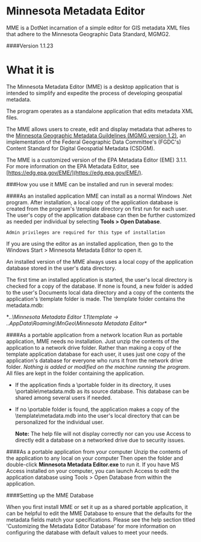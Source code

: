 Minnesota Metadata Editor
==========

MME is a DotNet incarnation of a simple editor for GIS metadata XML files that adhere to the Minnesota Geographic Data Standard, MGMG2. 

####Version
    1.1.23

What it is
==========
The Minnesota Metadata Editor (MME) is a desktop application that is intended to simplify and expedite the process of developing geospatial metadata.  

The program operates as a standalone application that edits metadata XML files.

The MME allows users to create, edit and display metadata that adheres to the [Minnesota Geographic Metadata Guildelines (MGMG version 1.2)](http://www.mngeo.state.mn.us/committee/standards/mgmg/metadata.htm), an implementation of the Federal Geographic Data Committee's (FGDC's) Content Standard for Digital Geospatial Metadata (CSDGM).  

The MME is a customized version of the EPA Metadata Editor (EME) 3.1.1.  For more information on the EPA Metadata Editor, see [https://edg.epa.gov/EME/](https://edg.epa.gov/EME/). 

###How you use it
MME can be installed and run in several modes:

####As an installed application 
MME can install as a normal Windows .Net program. After installation, a local copy of the application database is created from the program's \template directory on first run for each user. The user's copy of the application database can then be further customized as needed per individual by selecting **Tools > Open Database**. 

 	Admin privileges are required for this type of installation 

If you are using the editor as an installed application, then go to the Windows Start > Minnesota Metadata Editor to open it. 

An installed version of the MME always uses a local copy of the application database stored in the user's data directory. 

The first time an installed application is started, the user's local directory is checked for a copy of the database. If none is found, a new folder is added to the user's Documents local data directory and a copy of the contents the application's \template folder is made. The \template folder contains the metadata.mdb:

 **..\Minnesota Metadata Editor 1.1\template -> ..AppData\Roaming\MnGeo\Minnesota Metadata Editor\**

####As a portable application from a network location
Run as portable application, MME needs no installation. Just unzip the contents of the application to a network drive folder. Rather than making a copy of the template application database for each user, it uses just one copy of the application's database for everyone who runs it from the network drive folder. *Nothing is added or modified on the machine running the program*. All files are kept in the folder containing the application.  

- If the application finds a \portable folder in its directory, it uses \portable\metadata.mdb as its source database. This database can be shared among several users if needed.

- If no \portable folder is found, the application makes a copy of the \template\metadata.mdb into the user's local directory that can be personalized for the individual user.


	**Note:** The help file will not display correctly nor can you use Access to directly edit a database on a networked drive due to security issues.

####As a portable application from your computer
Unzip the contents of the application to any local on your computer Then open the folder and double-click **Minnesota Metadata Editor.exe** to run it. If you have MS Access installed on your computer, you can launch Access to edit the application database using Tools > Open Database from within the application.

####Setting up the MME Database

When you first install MME or set it up as a shared portable application, it can be helpful to edit the MME Database to ensure that the defaults for the metadata fields match your specifications. Please see the help section titled 'Customizing the Metadata Editor Database' for more information on configuring the database with default values to meet your needs. 


